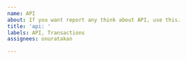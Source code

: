 ```yaml
---
name: API
about: If you want report any think about API, use this.
title: 'api: '
labels: API, Transactions
assignees: onuratakan

---
```



